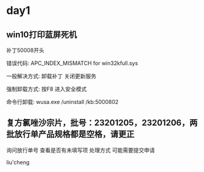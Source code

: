 # day1

## win10打印蓝屏死机

补丁50008开头

错误代码: APC_INDEX_MISMATCH for win32kfull.sys

一般解决方式: 卸载补丁 关闭更新服务

强制卸载方式: 按F8 进入安全模式

命令行卸载:  wusa.exe /uninstall /kb:5000802

## 复方氯唑沙宗片，批号：23201205，23201206，两批放行单产品规格都是空格，请更正

询问放行单号 查看是否有未填写项 处理方式 可能需要提交申请

liu'cheng